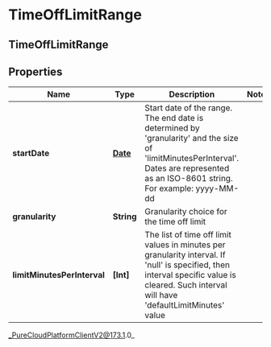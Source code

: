 # TimeOffLimitRange

## TimeOffLimitRange

## Properties

|Name | Type | Description | Notes|
|------------ | ------------- | ------------- | -------------|
| **startDate** | [**Date**](Date) | Start date of the range. The end date is determined by &#39;granularity&#39; and the size of &#39;limitMinutesPerInterval&#39;. Dates are represented as an ISO-8601 string. For example: yyyy-MM-dd | |
| **granularity** | **String** | Granularity choice for the time off limit | |
| **limitMinutesPerInterval** | **[Int]** | The list of time off limit values in minutes per granularity interval. If &#39;null&#39; is specified, then interval specific value is cleared. Such interval will have &#39;defaultLimitMinutes&#39; value | |



_PureCloudPlatformClientV2@173.1.0_
